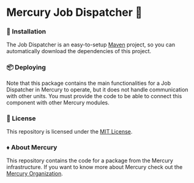 # Mercury Job Dispatcher 🎏 

### 🔧 Installation

The Job Dispatcher is an easy-to-setup [Maven](https://maven.apache.org/) project,
so you can automatically download the dependencies of this project. 

### 📦 Deploying

Note that this package contains the main functionalities for a Job Dispatcher in Mercury
to operate, but it does not handle communication with other units. You must provide
the code to be able to connect this component with other Mercury modules.

### 📄 License

This repository is licensed under the [MIT License](LICENSE).

### ♦️ About Mercury

This repository contains the code for a package from the Mercury infrastructure.
If you want to know more about Mercury check out the [Mercury Organization](https://github.com/Mercury-Smartstores).
